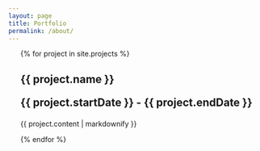 ```yaml
---
layout: page
title: Portfolio
permalink: /about/
---
```


<ul>
  {% for project in site.projects %}
      <h2>{{ project.name }} 
        <p class="post-meta">
          <span>{{ project.startDate }}</span> - <span>{{ project.endDate }}</span>
        </p>
      </h2>
      <p> {{ project.content | markdownify }}</p>
  {% endfor %}
</ul>


<!-- This is the base Jekyll theme. You can find out more info about customizing your Jekyll theme, as well as basic Jekyll usage documentation at [jekyllrb.com](https://jekyllrb.com/)

You can find the source code for Minima at GitHub:
[jekyll][jekyll-organization] /
[minima](https://github.com/jekyll/minima)

You can find the source code for Jekyll at GitHub:
[jekyll][jekyll-organization] /
[jekyll](https://github.com/jekyll/jekyll)


[jekyll-organization]: https://github.com/jekyll -->
